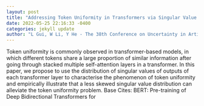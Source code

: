 ```yaml
--- 
layout: post 
title: "Addressing Token Uniformity in Transformers via Singular Value Transformation" 
date: 2022-05-25 22:16:33 -0400 
categories: jekyll update 
author: "L Gui, W Li, Y He - The 38th Conference on Uncertainty in Artificial , 2022" 
--- 
```

Token uniformity is commonly observed in transformer-based models, in which different tokens share a large proportion of similar information after going through stacked multiple self-attention layers in a transformer. In this paper, we propose to use the distribution of singular values of outputs of each transformer layer to characterise the phenomenon of token uniformity and empirically illustrate that a less skewed singular value distribution can alleviate the token uniformity problem. Base Cites: BERT: Pre-training of Deep Bidirectional Transformers for